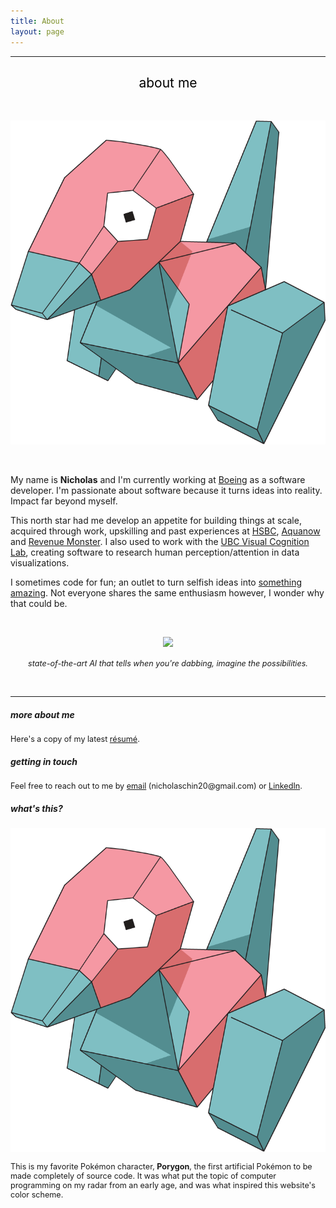 ```yaml
---
title: About
layout: page
---
```


<hr/>
<center> 
        <h2 style="font-weight:400;text-align:center; " id="about-me">
            <a style="color:black;text-decoration: none;">about me</a>
        </h2>     
</center>

<br class="porygon-line"/>
<p align="center">
	<img class="porygon" src='/assets/images/porygon.png' >
</p>
<br class="porygon-line"/>

  My name is <b>Nicholas</b> and I'm currently working at <a target="_blank" href="/boeing"> Boeing</a> as a software developer. I'm passionate about software because it turns ideas into reality. Impact far beyond myself.<br> 

  This north star had me develop an appetite for building things at scale, acquired through work, upskilling and past experiences at <a target="_blank" href="/hsbc-2"> HSBC</a>, <a target="_blank" href="/aquanow"> Aquanow</a> and <a target="_blank" href="/revenuemonster"> Revenue Monster</a>. I also used to work with the <a target="_blank" href="/ubc-vcl"> UBC Visual Cognition Lab</a>, creating software to research human perception/attention in data visualizations.<br>

  I sometimes code for fun; an outlet to turn selfish ideas into <a target="_blank" href="/projects">something amazing</a>. Not everyone shares the same enthusiasm however, I wonder why that could be. 

<br class="porygon-line"/>
<p align="center">
    <img src="/assets/images/blogs/dab.gif" width="70%" />
</p>

<p align="center">
    <i style="font-size:90%;"> state-of-the-art AI that tells when you're dabbing, imagine the possibilities.
    </i>
</p>
<br class="porygon-line"/>

<hr/>


##### more about me
<p style="font-size:90%;">Here's a copy of my latest <a target="_blank" href="/assets/resume.pdf">résumé</a>.</p>


##### getting in touch
<p style="font-size:90%;">Feel free to reach out to me by <a target="_blank" href="mailto:nicholaschin20@gmail.com">email</a> (nicholaschin20@gmail.com) or <a target="_blank" href="https://www.linkedin.com/in/nicholaschinjie/">LinkedIn</a>.</p> 

##### what's this?
<div class="inline-block">
<img class="mini-porygon" src='/assets/images/porygon.png' max-width="10%">
</div>
<p style="font-size:90%;"> This is my favorite Pokémon character, <b>Porygon</b>, the first artificial Pokémon to be made completely of source code. It was what put the topic of computer programming on my radar from an early age, and was what inspired this website's color scheme.</p>
 

<!-- <center>
<div class="inline-block">
<img class="mini-porygon" src='/assets/images/porygon.png' max-width="10%"> porgyon
<img class="mini-porygon" src='/assets/images/porygon2.png' max-width="10%"> porygon2
<img class="mini-porygonz" src='/assets/images/porygonz.png' width="10%"> porygonZ
</div>
<center/> -->



<!-- <h2>Skills</h2> -->

<!-- <ul class="skill-list">
	<li>HTML - Jade - Haml - Erb</li>
	<li>Responsive (Mobile First)</li>
	<li>CSS (Stylus, Sass, Less)</li>
	<li>Css Frameworks (Bootstrap, Foundation)</li>
	<li>Javascript (Design Patterns, Testes)</li>
	<li>NodeJS</li>
	<li>AngularJS - ReactJS</li>
	<li>Grunt - Gulp - Yeoman</li>
	<li>Git</li>
	<li>PHP</li>
	<li>Python</li>
	<li>MySQL - MongoDB</li>
	<li>Scrum and Kanban</li>
	<li>TDD e Continuous Integration</li>
</ul> -->

<!-- <h2>Projects</h2> -->
<!-- 
<ul>
	<li><a href="https://github.com/">Lorem Lorem</a></li>
	<li><a href="https://github.com/">Ipsum Dolor</a></li>
	<li><a href="https://github.com/">Dolor Lorem</a></li>
</ul> -->
